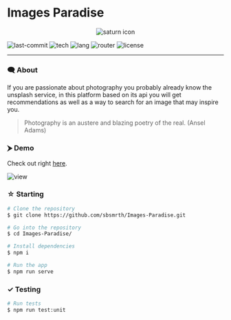 # Images Paradise

<p align="center">
  <img src="https://i.imgur.com/FRd8oNj.png" alt="saturn icon">
</p>

![last-commit](https://img.shields.io/github/last-commit/sbsmrth/Images-Paradise?style=for-the-badge) ![tech](https://img.shields.io/badge/MADE_WITH-VUE-success?style=for-the-badge) ![lang](https://img.shields.io/github/languages/count/sbsmrth/Images-Paradise?style=for-the-badge) ![router](https://img.shields.io/github/package-json/dependency-version/sbsmrth/Images-Paradise/vue-router?color=SUCCESS&style=for-the-badge) ![license](https://img.shields.io/github/license/sbsmrth/Images-Paradise?color=blue&style=for-the-badge)

------------

### 🗨 About

If you are passionate about photography you probably already know the unsplash service, in this platform based on its api you will get recommendations as well as a way to search for an image that may inspire you.

> Photography is an austere and blazing poetry of the real. (Ansel Adams)

### ⮞ Demo

Check out right [here](https://images-paradise.vercel.app/).

![view](https://i.imgur.com/gD7Ney4.png)

### ☆ Starting 

```bash
# Clone the repository
$ git clone https://github.com/sbsmrth/Images-Paradise.git

# Go into the repository
$ cd Images-Paradise/

# Install dependencies
$ npm i

# Run the app
$ npm run serve
```

### ✓ Testing

```bash
# Run tests
$ npm run test:unit
```
